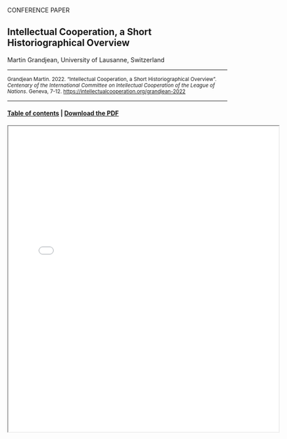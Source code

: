 CONFERENCE PAPER

## Intellectual Cooperation, a Short Historiographical Overview

Martin Grandjean, University of Lausanne, Switzerland

<hr>

<small>Grandjean Martin. 2022. “Intellectual Cooperation, a Short Historiographical Overview”. _Centenary of the International Committee on Intellectual Cooperation of the League of Nations_. Geneva, 7-12. https://intellectualcooperation.org/grandjean-2022 </small>

<hr>

#### [Table of contents](url) |  [Download the PDF](url) 

<iframe src="files/IntellectualCooperation_2022.pdf" width="620px" height="700px">

  
  

